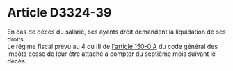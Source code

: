 # Article D3324-39

En cas de décès du salarié, ses ayants droit demandent la liquidation de ses droits.   
Le régime fiscal prévu au 4 du III de [l'article 150-0 A][1] du code général des impôts cesse de leur être attaché à compter du septième mois suivant le décès.

 [1]: /affichCodeArticle.do?cidTexte=LEGITEXT000006069577&idArticle=LEGIARTI000006302714&dateTexte=&categorieLien=cid